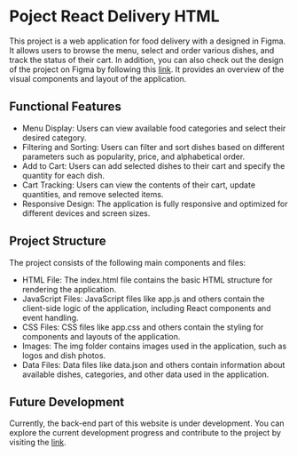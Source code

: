 Poject React Delivery HTML
======================

This project is a web application for food delivery with a designed in Figma. It allows users to browse the menu, select and order various dishes, and track the status of their cart. In addition, you can also check out the design of the project on Figma by following this [link](https://www.figma.com/file/Mx7LsFPJH7u52pWdijtTmJ/React-Delivery?type=design&node-id=0%3A1&mode=design&t=X4P9DjPtgCVJEcAt-1). It provides an overview of the visual components and layout of the application.

Functional Features
--------------------------
- Menu Display: Users can view available food categories and select their desired category.
- Filtering and Sorting: Users can filter and sort dishes based on different parameters such as popularity, price, and alphabetical order.
- Add to Cart: Users can add selected dishes to their cart and specify the quantity for each dish.
- Cart Tracking: Users can view the contents of their cart, update quantities, and remove selected items.
- Responsive Design: The application is fully responsive and optimized for different devices and screen sizes.

Project Structure
-----------------
The project consists of the following main components and files:

- HTML File: The index.html file contains the basic HTML structure for rendering the application.
- JavaScript Files: JavaScript files like app.js and others contain the client-side logic of the application, including React components and event handling.
- CSS Files: CSS files like app.css and others contain the styling for components and layouts of the application.
- Images: The img folder contains images used in the application, such as logos and dish photos.
- Data Files: Data files like data.json and others contain information about available dishes, categories, and other data used in the application.

Future Development
---------------------
Currently, the back-end part of this website is under development. You can explore the current development progress and contribute to the project by visiting the [link](https://github.com/Slipum/react-delivery).
